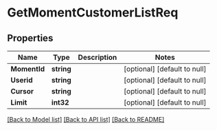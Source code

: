 # GetMomentCustomerListReq

## Properties
Name | Type | Description | Notes
------------ | ------------- | ------------- | -------------
**MomentId** | **string** |  | [optional] [default to null]
**Userid** | **string** |  | [optional] [default to null]
**Cursor** | **string** |  | [optional] [default to null]
**Limit** | **int32** |  | [optional] [default to null]

[[Back to Model list]](../README.md#documentation-for-models) [[Back to API list]](../README.md#documentation-for-api-endpoints) [[Back to README]](../README.md)


